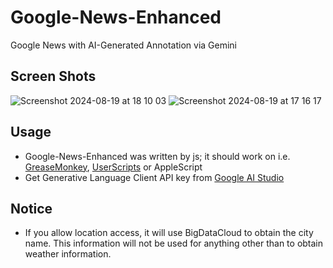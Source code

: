 # Google-News-Enhanced
Google News with AI-Generated Annotation via Gemini

## Screen Shots

![Screenshot 2024-08-19 at 18 10 03](https://github.com/user-attachments/assets/68c6da31-b520-47bb-b0f2-3c42f5453ee4)
![Screenshot 2024-08-19 at 17 16 17](https://github.com/user-attachments/assets/30afc2c2-b70d-4d45-8fd7-6fc348e2d48b)

## Usage

- Google-News-Enhanced was written by js; it should work on i.e. [GreaseMonkey](https://addons.mozilla.org/ja/firefox/addon/greasemonkey/), [UserScripts](https://apps.apple.com/jp/app/userscripts/id1463298887) or AppleScript
- Get Generative Language Client API key from [Google AI Studio](https://aistudio.google.com/app/apikey)

## Notice

- If you allow location access, it will use BigDataCloud to obtain the city name. This information will not be used for anything other than to obtain weather information.
